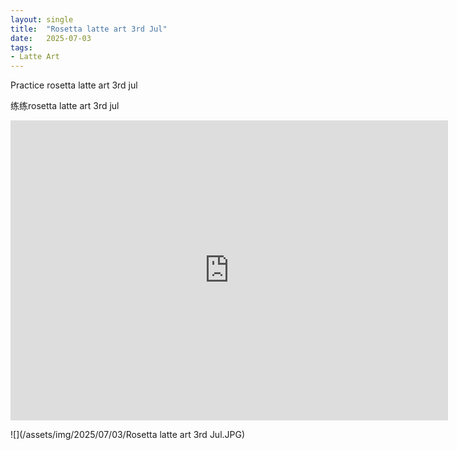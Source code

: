 ```yaml
---
layout: single
title:  "Rosetta latte art 3rd Jul"
date:   2025-07-03
tags:
- Latte Art
---
```


Practice rosetta latte art 3rd jul

练练rosetta latte art 3rd jul

<div class="embed-container">
  <iframe
      src="https://www.youtube.com/embed/aKLQTu7bUto"
      width="700"
      height="480"
      frameborder="0"
      allowfullscreen="true">
  </iframe>
</div>

![](/assets/img/2025/07/03/Rosetta latte art 3rd Jul.JPG)
